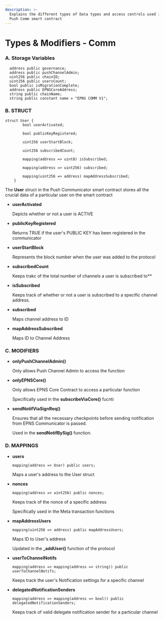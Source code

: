 ```yaml
---
description: >-
  Explains the different types of Data types and access controls used in the
  Push Comm smart contract
---
```


# Types & Modifiers - Comm



### A. Storage Variables

```solidity
  address public governance;
  address public pushChannelAdmin;
  uint256 public chainID;
  uint256 public usersCount;
  bool public isMigrationComplete;
  address public EPNSCoreAddress;
  string public chainName;
  string public constant name = "EPNS COMM V1";

```

### B. STRUCT

```solidity
struct User {
        bool userActivated;

        bool publicKeyRegistered;

        uint256 userStartBlock;

        uint256 subscribedCount;

        mapping(address => uint8) isSubscribed;

        mapping(address => uint256) subscribed;

        mapping(uint256 => address) mapAddressSubscribed;
    }
```

The **User** struct in the Push Communicator smart contract stores all the crucial data of a particular user on the smart contract

*   **userActivated**

    &#x20;Depicts whether or not a user is ACTIVE
*   **publicKeyRegistered**

    Returns TRUE if the user's PUBLIC KEY has been registered in the communicator
*   **userStartBlock**

    Represents the block number when the user was added to the protocol
*   **subscribedCount**

    Keeps trakc of the total number of channels a user is subscribed to\*\*
*   **isSubscribed**

    Keeps track of whether or not a user is subscribed to a specific channel address.
*   **subscribed**

    Maps channel address to ID
*   **mapAddressSubscribed**

    Maps ID to Channel Address

### C. MODIFIERS

*   **onlyPushChannelAdmin()**

    Only allows Push Channel Admin to access the function
*   **onlyEPNSCore()**

    Only allows EPNS Core Contract to access a particular function

    Specifically used in the **subscribeViaCore()** fucnti
*   **sendNotifViaSignReq()**

    Ensures that all the necessary checkpoints before sending notification from EPNS Communicator is passed.

    Used in the **sendNotifBySig()** function.

### D. MAPPINGS

*   **users**

    `mapping(address => User) public users;`

    Maps a user's address to the User struct
*   **nonces**

    `mapping(address => uint256) public nonces;`

    Keeps track of the nonce of a specific address

    Specifically used in the Meta transaction functions
*   **mapAddressUsers**

    `mapping(uint256 => address) public mapAddressUsers;`

    Maps ID to User's address

    Updated in the **\_addUser()** function of the protocol
*   **userToChannelNotifs**

    `mapping(address => mapping(address => string)) public userToChannelNotifs;`

    Keeps track the user's Notification settings for a specific channel
*   **delegatedNotificationSenders**

    `mapping(address => mapping(address => bool)) public delegatedNotificationSenders;`

    Keeps track of valid delegate notification sender for a particular channel
